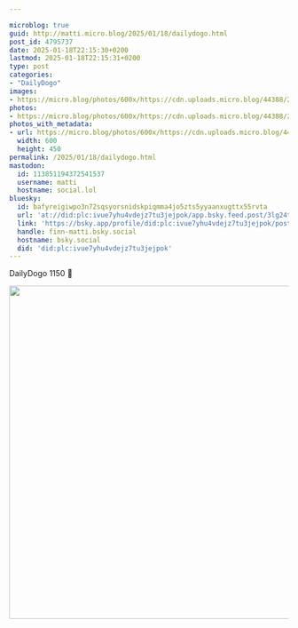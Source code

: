 ```yaml
---

microblog: true
guid: http://matti.micro.blog/2025/01/18/dailydogo.html
post_id: 4795737
date: 2025-01-18T22:15:30+0200
lastmod: 2025-01-18T22:15:31+0200
type: post
categories:
- "DailyDogo"
images:
- https://micro.blog/photos/600x/https://cdn.uploads.micro.blog/44388/2025/f9bd502eb2744ddeae3352b5b57b06a1.jpg
photos:
- https://micro.blog/photos/600x/https://cdn.uploads.micro.blog/44388/2025/f9bd502eb2744ddeae3352b5b57b06a1.jpg
photos_with_metadata:
- url: https://micro.blog/photos/600x/https://cdn.uploads.micro.blog/44388/2025/f9bd502eb2744ddeae3352b5b57b06a1.jpg
  width: 600
  height: 450
permalink: /2025/01/18/dailydogo.html
mastodon:
  id: 113851194372541537
  username: matti
  hostname: social.lol
bluesky:
  id: bafyreigiwpo3n72sqsyorsnidskpiqmma4jo5zts5yyaanxugttx55rvta
  url: 'at://did:plc:ivue7yhu4vdejz7tu3jejpok/app.bsky.feed.post/3lg24t6fqqx2q'
  link: 'https://bsky.app/profile/did:plc:ivue7yhu4vdejz7tu3jejpok/post/3lg24t6fqqx2q'
  handle: finn-matti.bsky.social
  hostname: bsky.social
  did: 'did:plc:ivue7yhu4vdejz7tu3jejpok'
---
```

DailyDogo 1150 🐶

<img src="/media/uploads/2025/f9bd502eb2744ddeae3352b5b57b06a1.jpg" width="600" alt="" />
